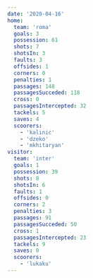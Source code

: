 ```yaml
---
date: '2020-04-16'
home:
  team: 'roma'
  goals: 3
  possession: 61
  shots: 7
  shotsIn: 3
  faults: 3
  offsides: 1
  corners: 0
  penalties: 1
  passages: 148
  passagesSucceded: 118
  cross: 0
  passagesIntercepted: 32
  tackels: 5
  saves: 4
  scoorers:
    - 'kalinic'
    - 'dzeko'
    - 'mkhitaryan'
visitor:
  team: 'inter'
  goals: 1
  possession: 39
  shots: 8
  shotsIn: 6
  faults: 1
  offsides: 0
  corners: 2
  penalties: 3
  passages: 91
  passagesSucceded: 50
  cross: 1
  passagesIntercepted: 23
  tackels: 9
  saves: 0
  scoorers:
    - 'lukaku'
---
```

